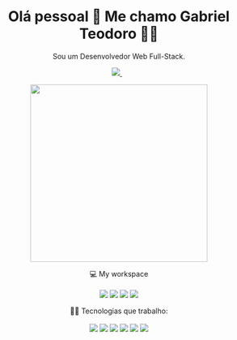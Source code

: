 

<h1 align='center'>
  Olá pessoal 👋 Me chamo Gabriel Teodoro 👨‍💻
</h1>

<p align='center'>
  Sou um Desenvolvedor Web Full-Stack.
</p>

<p align='center'>
  <a href="https://www.linkedin.com/in/gabriel-teodoro-24baa8214/">
    <img src="https://img.shields.io/badge/linkedin-%230077B5.svg?&style=for-the-badge&logo=linkedin&logoColor=white" />
  </a>&nbsp;&nbsp;
</p>
  
<p align='center'>
  <a href="#"><img src="https://github-readme-stats.vercel.app/api?username=gabrielteodoroo&show_icons=true&count_private=true&theme=dark" width="350"></a>
</p>

<p align='center'>
  💻 My workspace<br/><br/>
  <img src="https://img.shields.io/badge/windows-%230078D6.svg?&style=for-the-badge&logo=windows&logoColor=white" />
  <img src="https://img.shields.io/badge/intel-core%20i5%2010th-%230071C5.svg?&style=for-the-badge&logo=intel&logoColor=white" />
  <img src="https://img.shields.io/badge/RAM-16GB-%230071C5.svg?&style=for-the-badge&logoColor=white" />
  <img src="https://img.shields.io/badge/nvidia-rtx%202060-%2376B900.svg?&style=for-the-badge&logo=nvidia&logoColor=white" />
</p>

<p align='center'>
  👨‍💻 Tecnologias que trabalho:<br/><br/>
  <img src="https://skillicons.dev/icons?i=html" />
  <img src="https://skillicons.dev/icons?i=css" />
  <img src="https://skillicons.dev/icons?i=js" />
  <img src="https://skillicons.dev/icons?i=ts" />
  <img src="https://skillicons.dev/icons?i=react" />
  <img src="https://skillicons.dev/icons?i=nodejs" />
</p>
